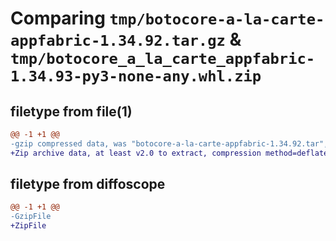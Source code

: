 # Comparing `tmp/botocore-a-la-carte-appfabric-1.34.92.tar.gz` & `tmp/botocore_a_la_carte_appfabric-1.34.93-py3-none-any.whl.zip`

## filetype from file(1)

```diff
@@ -1 +1 @@
-gzip compressed data, was "botocore-a-la-carte-appfabric-1.34.92.tar", last modified: Fri Apr 26 01:01:23 2024, max compression
+Zip archive data, at least v2.0 to extract, compression method=deflate
```

## filetype from diffoscope

```diff
@@ -1 +1 @@
-GzipFile
+ZipFile
```

